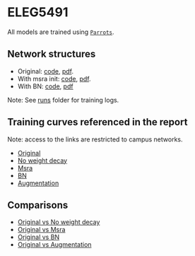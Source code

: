 # ELEG5491

All models are trained using [``Parrots``](http://parrotsdnn.org/).

## Network structures

* Original: [code](net.original.py), [pdf](net.original.pdf).
* With msra init: [code](net.msra.py), [pdf](net.msra.pdf).
* With BN: [code](net.bn.py), [pdf](net.bn.pdf)

Note: See [runs](runs) folder for training logs.

## Training curves referenced in the report

Note: access to the links are restricted to campus networks.

* [Original](http://pavi.goforget.com/Home/Monitor/3437)
* [No weight decay](http://pavi.goforget.com/Home/Monitor/3438)
* [Msra](http://pavi.goforget.com/Home/Monitor/3446)
* [BN](http://pavi.goforget.com/Home/Monitor/3453)
* [Augmentation](http://pavi.goforget.com/Home/Monitor/3457)

## Comparisons

* [Original vs No weight decay](http://pavi.goforget.com/Home/Comparing/214)
* [Original vs Msra](http://pavi.goforget.com/Home/Comparing/215)
* [Original vs BN](http://pavi.goforget.com/Home/Comparing/216)
* [Original vs Augmentation](http://pavi.goforget.com/Home/Comparing/217)
